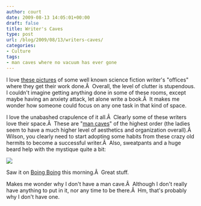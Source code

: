```yaml
---
author: court
date: 2009-08-13 14:05:01+00:00
draft: false
title: Writer's Caves
type: post
url: /blog/2009/08/13/writers-caves/
categories:
- Culture
tags:
- man caves where no vacuum has ever gone
---
```


I love [these pictures](http://www.whereiwrite.org/) of some well known science fiction writer's "offices" where they get their work done.Â  Overall, the level of clutter is stupendous. I couldn't imagine getting anything done in some of these rooms, except maybe having an anxiety attack, let alone write a book.Â  It makes me wonder how someone could focus on any one task in that kind of space.

I love the unabashed crapulence of it all.Â  Clearly some of these writers love their space.Â  These are "[man caves](http://en.wikipedia.org/wiki/Man_cave)" of the highest order (the ladies seem to have a much higher level of aesthetics and organization overall).Â  Wilson, you clearly need to start adopting some habits from these crazy old hermits to become a successful writer.Â  Also, sweatpants and a huge beard help with the mystique quite a bit:

![](http://www.whereiwrite.org/wiw-chip-delany.jpg)


Saw it on [Boing Boing](http://www.boingboing.net/2009/08/13/photos-of-science-fi.html) this morning.Â  Great stuff.

Makes me wonder why I don't have a man cave.Â  Although I don't really have anything to put in it, nor any time to be there.Â  Hm, that's probably why I don't have one.
